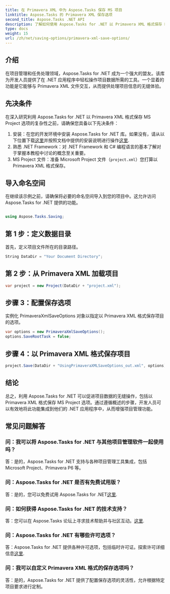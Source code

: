 ```yaml
---
title: 在 Primavera XML 中为 Aspose.Tasks 保存 MS 项目
linktitle: Aspose.Tasks 的 Primavera XML 保存选项
second_title: Aspose.Tasks .NET API
description: 了解如何使用 Aspose.Tasks for .NET 以 Primavera XML 格式保存 MS Project 选项。轻松提升项目管理能力。
type: docs
weight: 15
url: /zh/net/saving-options/primavera-xml-save-options/
---
```

## 介绍
在项目管理和任务处理领域，Aspose.Tasks for .NET 成为一个强大的盟友。该库为开发人员提供了在 .NET 应用程序中轻松操作项目数据所需的工具。一个显着的功能是它能够与 Primavera XML 文件交互，从而提供处理项目信息的无缝体验。
## 先决条件
在深入研究利用 Aspose.Tasks for .NET 以 Primavera XML 格式保存 MS Project 选项的复杂性之前，请确保您具备以下先决条件：
1. 安装：在您的开发环境中安装 Aspose.Tasks for .NET 库。如果没有，请从以下位置下载[这里](https://releases.aspose.com/tasks/net/)并按照文档中提供的安装说明进行操作[这里](https://reference.aspose.com/tasks/net/).
2. 熟悉 .NET Framework：对 .NET Framework 和 C# 编程语言的基本了解对于掌握本教程中讨论的概念至关重要。
3. MS Project 文件：准备 Microsoft Project 文件（`project.xml`）您打算以 Primavera XML 格式保存。

## 导入命名空间
在继续该示例之前，请确保将必要的命名空间导入到您的项目中。这允许访问 Aspose.Tasks for .NET 提供的功能。

```csharp

using Aspose.Tasks.Saving;
```

## 第 1 步：定义数据目录
首先，定义项目文件所在的目录路径。
```csharp
String DataDir = "Your Document Directory";
```
## 第 2 步：从 Primavera XML 加载项目
```csharp
var project = new Project(DataDir + "project.xml");
```
## 步骤 3：配置保存选项
实例化 PrimaveraXmlSaveOptions 对象以指定以 Primavera XML 格式保存项目的选项。
```csharp
var options = new PrimaveraXmlSaveOptions();
options.SaveRootTask = false;
```
## 步骤 4：以 Primavera XML 格式保存项目
```csharp
project.Save(DataDir + "UsingPrimaveraXMLSaveOptions_out.xml", options);
```

## 结论
总之，利用 Aspose.Tasks for .NET 可以促进项目数据的无缝操作，包括以 Primavera XML 格式保存 MS Project 选项。通过遵循概述的步骤，开发人员可以有效地将此功能集成到他们的 .NET 应用程序中，从而增强项目管理功能。
## 常见问题解答
### 问：我可以将 Aspose.Tasks for .NET 与其他项目管理软件一起使用吗？
答：是的，Aspose.Tasks for .NET 支持与各种项目管理工具集成，包括 Microsoft Project、Primavera P6 等。
### 问：Aspose.Tasks for .NET 是否有免费试用版？
答：是的，您可以免费试用 Aspose.Tasks for .NET[这里](https://releases.aspose.com/).
### 问：如何获得 Aspose.Tasks for .NET 的技术支持？
答：您可以在 Aspose.Tasks 论坛上寻求技术帮助并与社区互动。[这里](https://forum.aspose.com/c/tasks/15).
### 问：Aspose.Tasks for .NET 有哪些许可选项？
答：Aspose.Tasks for .NET 提供各种许可选项，包括临时许可证。探索许可详细信息[这里](https://purchase.aspose.com/buy).
### 问：我可以自定义 Primavera XML 格式的保存选项吗？
答：是的，Aspose.Tasks for .NET 提供了配置保存选项的灵活性，允许根据特定项目要求进行定制。